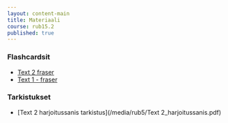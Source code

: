 ```yaml
---
layout: content-main
title: Materiaali
course: rub15.2
published: true
---
```


### Flashcardsit

- [Text 2 fraser](https://quizlet.com/_c4sdez?x=1qqt&i=dz01n)
- [Text 1 - fraser](https://quizlet.com/_c58kn6?x=1qqt&i=dz01n)

### Tarkistukset

- [Text 2 harjoitussanis tarkistus](/media/rub5/Text 2_harjoitussanis.pdf)
